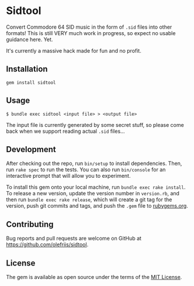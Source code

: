 # Sidtool

Convert Commodore 64 SID music in the form of `.sid` files into other formats! This is still VERY
much work in progress, so expect no usable guidance here. Yet.

It's currently a massive hack made for fun and no profit.

## Installation

    gem install sidtool

## Usage

    $ bundle exec sidtool <input file> > <output file>

The input file is currently generated by some secret stuff, so please come back when we support
reading actual `.sid` files...

## Development

After checking out the repo, run `bin/setup` to install dependencies. Then, run `rake spec` to
run the tests. You can also run `bin/console` for an interactive prompt that will allow you to
experiment.

To install this gem onto your local machine, run `bundle exec rake install`. To release a new
version, update the version number in `version.rb`, and then run `bundle exec rake release`,
which will create a git tag for the version, push git commits and tags, and push the `.gem` file
to [rubygems.org](https://rubygems.org).

## Contributing

Bug reports and pull requests are welcome on GitHub at https://github.com/olefriis/sidtool.

## License

The gem is available as open source under the terms of the [MIT License](https://opensource.org/licenses/MIT).
